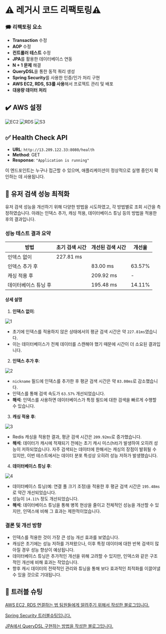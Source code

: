 # ⚠️ 레거시 코드 리팩토링⚠️

### 🗯️ 리팩토링 요소

- **Transaction** 수정
- **AOP** 수정
- **컨트롤러 테스트** 수정
- **JPA**를 활용한 데이터베이스 연동
- **N + 1 문제** 해결
- **QueryDSL**을 통한 동적 쿼리 생성
- **Spring Security**를 사용한 인증/인가 처리 구현
- **AWS EC2, RDS, S3를 사용**해서 프로젝트 관리 및 배포
- **대용량 데이터 처리**

## ✔️ AWS 설정

![EC2](https://github.com/user-attachments/assets/01eb3059-8089-4b8d-96c8-49422ceedc4c)
![RDS](https://github.com/user-attachments/assets/cc119c86-6215-4466-b1a3-76f4c628ee3b)
![S3](https://github.com/user-attachments/assets/e5960fb8-8ecf-4b74-aacf-bf7982d68952)

## ✅ Health Check API

- **URL**: `http://13.209.122.33:8080/health`
- **Method**: GET
- **Response**: `"Application is running"`

이 엔드포인트는 누구나 접근할 수 있으며, 애플리케이션이 정상적으로 실행 중인지 확인하는 데 사용됩니다.

## 🔎 유저 검색 성능 최적화

유저 검색 성능을 개선하기 위해 다양한 방법을 시도하였고, 각 방법별로 조회 시간을 측정하였습니다. 아래는 인덱스 추가, 캐싱 적용, 데이터베이스 튜닝 등의 방법을 적용한 후의 결과입니다.

### 성능 테스트 결과 요약

| 방법                       | 초기 검색 시간 | 개선된 검색 시간 | 개선율  |
|----------------------------|----------------|------------------|---------|
| 인덱스 없이                | 227.81 ms      |                  |         |
| 인덱스 추가 후             |                | 83.00 ms         | 63.57%  |
| 캐싱 적용 후               |                | 209.92 ms        | -       |
| 데이터베이스 튜닝 후       |                | 195.48 ms        | 14.11%  |

#### 상세 설명

1. **인덱스 없이**:
   
![1](https://github.com/user-attachments/assets/4fdc250f-ed22-49b5-976e-d08c3c77a855)

   - 초기에 인덱스를 적용하지 않은 상태에서의 평균 검색 시간은 약 `227.81ms`였습니다.
   - 이는 데이터베이스가 전체 데이터를 스캔해야 했기 때문에 시간이 더 소요된 결과입니다.

2. **인덱스 추가 후**:
   
![2](https://github.com/user-attachments/assets/16ea8f0c-c863-4614-b1e4-a22aac951638)

   - `nickname` 필드에 인덱스를 추가한 후 평균 검색 시간은 약 `83.00ms`로 감소했습니다.
   - 인덱스를 통해 검색 속도가 `63.57%` 개선되었습니다.
   - **해석**: 인덱스를 사용하면 데이터베이스가 특정 필드에 대한 검색을 빠르게 수행할 수 있습니다.

3. **캐싱 적용 후**:

![3](https://github.com/user-attachments/assets/298a6c9b-36dc-4d11-ac89-064d84407fe9)

   - Redis 캐싱을 적용한 결과, 평균 검색 시간은 `209.92ms`로 증가했습니다.
   - **해석**: 데이터가 캐시에 적재되기 전에는 초기 캐시 미스(hit)가 발생하여 오히려 성능이 저하되었습니다. 자주 검색되는 데이터에 한해서는 캐싱의 장점이 발휘될 수 있지만, 이번 테스트에서는 데이터 분포 특성상 오히려 성능 저하가 발생했습니다.

4. **데이터베이스 튜닝 후**:

![4](https://github.com/user-attachments/assets/b8f82e36-62ce-4f00-ad2c-8949e2e8fd7c)

   - 데이터베이스 튜닝(예: 연결 풀 크기 조정)을 적용한 후 평균 검색 시간은 `195.48ms`로 약간 개선되었습니다.
   - 성능이 `14.11%` 정도 개선되었습니다.
   - **해석**: 데이터베이스 튜닝을 통해 병목 현상을 줄이고 전체적인 성능을 개선할 수 있지만, 인덱스에 비해 그 효과는 제한적이었습니다.

### 결론 및 개선 방향

- 인덱스를 적용한 것이 가장 큰 성능 개선 효과를 보였습니다.
- 캐싱은 초기에는 성능 저하를 가져왔으나, 이후 특정 데이터에 대한 반복 검색이 많아질 경우 성능 향상이 예상됩니다.
- 데이터베이스 튜닝은 추가적인 개선을 위해 고려할 수 있지만, 인덱스와 같은 구조적인 개선에 비해 효과는 작았습니다.
- 향후 캐시 데이터의 전략적인 관리와 튜닝을 통해 보다 효과적인 최적화를 이끌어낼 수 있을 것으로 기대됩니다.

## 🎯 트러블 슈팅

[AWS EC2, RDS 연결하는 법 팀원들에게 알려주기 위해서 작성한 블로그입니다.](https://kimslab01.tistory.com/55)

[Spring Security 트러블슈팅입니다.](https://kimslab01.tistory.com/53)

[JPA에서 QueryDSL 구현하는 방법을 작성한 블로그입니다.](https://kimslab01.tistory.com/51)

